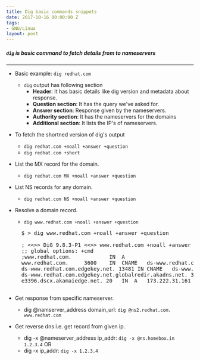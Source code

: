 ```yaml
---
title: Dig basic commands snippets
date: 2017-10-16 00:00:00 Z
tags:
- GNU/Linux
layout: post
---
```


##### `dig` is basic command to fetch details from to nameservers
---


* Basic example: `dig redhat.com`
    * `dig` output has following section
        * **Header**: It has basic details like dig version and metadata about response.
        * **Question section**: It has the query we've asked for.
        * **Answer section**: Response given by the nameservers.
        * **Authority section**: It has the nameservers for the domains
        * **Additional section**: It lists the IP's of nameservers.

* To fetch the shortned version of dig's output
    * `dig redhat.com +noall +answer +question`
    * `dig redhat.com +short`

* List the MX record for the domain.
    * `dig redhat.com MX +noall +answer +question`

* List NS records for any domain.
    * `dig redhat.com NS +noall +answer +question`

* Resolve a domain record.
    * `dig www.redhat.com +noall +answer +question`
    <pre>
    $ > dig www.redhat.com +noall +answer +question

    ; <<>> DiG 9.8.3-P1 <<>> www.redhat.com +noall +answer +question
    ;; global options: +cmd
    ;www.redhat.com.			IN	A
    www.redhat.com.		3600	IN	CNAME	ds-www.redhat.com.edgekey.net.
    ds-www.redhat.com.edgekey.net. 13481 IN	CNAME	ds-www.redhat.com.edgekey.net.globalredir.akadns.net.
    ds-www.redhat.com.edgekey.net.globalredir.akadns.net. 3600 IN CNAME e3396.dscx.akamaiedge.net.
    e3396.dscx.akamaiedge.net. 20	IN	A	173.222.31.161
    </pre>

* Get response from specific nameserver.
    * dig @namserver_address domain_url:  `dig @ns2.redhat.com. www.redhat.com`

* Get reverse dns i.e. get record from given ip.
    * dig -x @nameserver_address ip_addr: `dig -x @ns.homebox.in 1.2.3.4` OR
    * dig -x ip_addr: `dig -x 1.2.3.4` 
